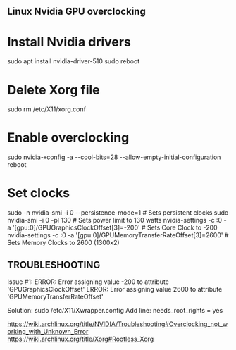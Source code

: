 ## Linux Nvidia GPU overclocking

# Install Nvidia drivers
sudo apt install nvidia-driver-510
sudo reboot


# Delete Xorg file
sudo rm /etc/X11/xorg.conf

# Enable overclocking
sudo nvidia-xconfig -a --cool-bits=28 --allow-empty-initial-configuration
reboot

# Set clocks
sudo -n nvidia-smi -i 0 --persistence-mode=1 # Sets persistent clocks
sudo nvidia-smi -i 0 -pl 130 # Sets power limit to 130 watts
nvidia-settings -c :0 -a '[gpu:0]/GPUGraphicsClockOffset[3]=-200' # Sets Core Clock to -200
nvidia-settings -c :0 -a '[gpu:0]/GPUMemoryTransferRateOffset[3]=2600' # Sets Memory Clocks to 2600 (1300x2)

## TROUBLESHOOTING

Issue #1:
ERROR: Error assigning value -200 to attribute 'GPUGraphicsClockOffset'
ERROR: Error assigning value 2600 to attribute 'GPUMemoryTransferRateOffset'

Solution: 
sudo /etc/X11/Xwrapper.config
Add line: needs_root_rights = yes 

https://wiki.archlinux.org/title/NVIDIA/Troubleshooting#Overclocking_not_working_with_Unknown_Error
https://wiki.archlinux.org/title/Xorg#Rootless_Xorg